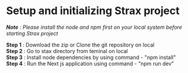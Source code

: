 # Setup and initializing Strax project

_**Note** : Please install the node and npm first on your local system before starting Strax project_

**Step 1** : Download the zip or Clone the git repository on local <br />
**Step 2** : Go to stax directory from teminal on local <br />
**Step 3** : Install node dependencies by using command - "npm install" <br />
**Step 4** : Run the Next js application using command - "npm run dev" <br />